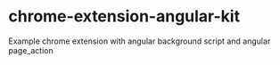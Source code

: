 # chrome-extension-angular-kit
Example chrome extension with angular background script and angular page_action
